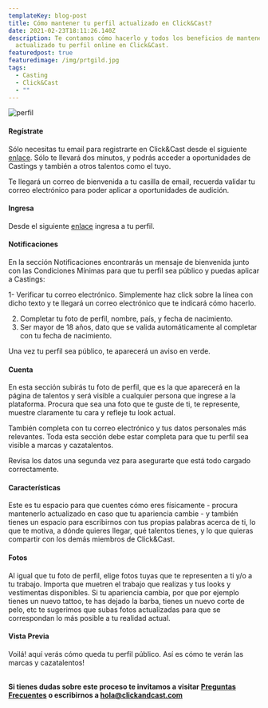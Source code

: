 ```yaml
---
templateKey: blog-post
title: Cómo mantener tu perfil actualizado en Click&Cast?
date: 2021-02-23T18:11:26.140Z
description: Te contamos cómo hacerlo y todos los beneficios de mantener
  actualizado tu perfil online en Click&Cast.
featuredpost: true
featuredimage: /img/prtgild.jpg
tags:
  - Casting
  - Click&Cast
  - ""
---
```

![perfil](/img/perfil.jpg)

<!--StartFragment-->

#### Regístrate

Sólo necesitas tu email para registrarte en Click&Cast desde el siguiente [enlace](https://clickandcast.com/signup). Sólo te llevará dos minutos, y podrás acceder a oportunidades de Castings y también a otros talentos como el tuyo.

Te llegará un correo de bienvenida a tu casilla de email, recuerda validar tu correo electrónico para poder aplicar a oportunidades de audición.

#### Ingresa

Desde el siguiente [enlace](https://clickandcast.com/login) ingresa a tu perfil.

#### Notificaciones

En la sección Notificaciones encontrarás un mensaje de bienvenida junto con las Condiciones Mínimas para que tu perfil sea público y puedas aplicar a Castings:

1- Verificar tu correo electrónico. Simplemente haz click sobre la línea con dicho texto y te llegará un correo electrónico que te indicará cómo hacerlo.

2. Completar tu foto de perfil, nombre, país, y fecha de nacimiento.
3. Ser mayor de 18 años, dato que se valida automáticamente al completar con tu fecha de nacimiento.

Una vez tu perfil sea público, te aparecerá un aviso en verde.

#### Cuenta

En esta sección subirás tu foto de perfil, que es la que aparecerá en la página de talentos y será visible a cualquier persona que ingrese a la plataforma. Procura que sea una foto que te guste de ti, te represente, muestre claramente tu cara y refleje tu look actual.

También completa con tu correo electrónico y tus datos personales más relevantes. Toda esta sección debe estar completa para que tu perfil sea visible a marcas y cazatalentos.

Revisa los datos una segunda vez para asegurarte que está todo cargado correctamente.

#### Características

Este es tu espacio para que cuentes cómo eres físicamente - procura mantenerlo actualizado en caso que tu apariencia cambie - y también tienes un espacio para escribirnos con tus propias palabras acerca de ti, lo que te motiva, a dónde quieres llegar, qué talentos tienes, y lo que quieras compartir con los demás miembros de Click&Cast.

#### Fotos

Al igual que tu foto de perfil, elige fotos tuyas que te representen a ti y/o a tu trabajo. Importa que muetren el trabajo que realizas y tus looks y vestimentas disponibles. Si tu apariencia cambia, por que por ejemplo tienes un nuevo tattoo, te has dejado la barba, tienes un nuevo corte de pelo, etc te sugerimos que subas fotos actualizadas para que se correspondan lo más posible a tu realidad actual.

#### Vista Previa

Voilá! aquí verás cómo queda tu perfil público. Así es cómo te verán las marcas y cazatalentos!

**\
Si tienes dudas sobre este proceso te invitamos a visitar [Preguntas Frecuentes](https://clickandcast.com/preguntas-frecuentes) o escribirnos a [hola@clickandcast.com](mailto:hola@clickandcast.com)**

<!--EndFragment-->